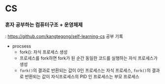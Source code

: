 # CS
### 혼자 공부하는 컴퓨터구조 + 운영체제
: https://github.com/kangtegong/self-learning-cs 공부 기록

  - procsess
    - fork(): 자식 프로세스 생성
    - 프로세스를 fork하면 fork가 된 순간 동일한 코드를 실행하는 자식 프로세스가 생성
    - ```fork()```의 결과로 반환되는 값이 0인 프로세스는 자식 프로세스, ```fork()```의 결과로 반환되는 값이 자식프로세스의 PID 인 프로세스는 부모 프로세스
